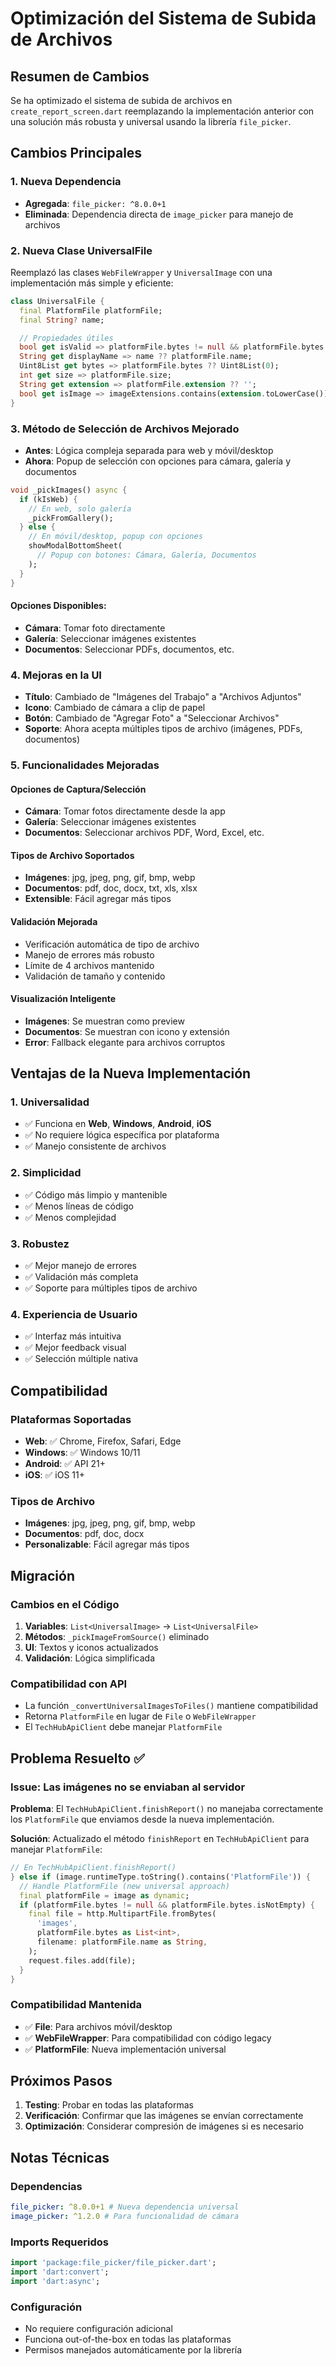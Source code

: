 # Optimización del Sistema de Subida de Archivos

## Resumen de Cambios

Se ha optimizado el sistema de subida de archivos en `create_report_screen.dart` reemplazando la implementación anterior con una solución más robusta y universal usando la librería `file_picker`.

## Cambios Principales

### 1. Nueva Dependencia

- **Agregada**: `file_picker: ^8.0.0+1`
- **Eliminada**: Dependencia directa de `image_picker` para manejo de archivos

### 2. Nueva Clase UniversalFile

Reemplazó las clases `WebFileWrapper` y `UniversalImage` con una implementación más simple y eficiente:

```dart
class UniversalFile {
  final PlatformFile platformFile;
  final String? name;

  // Propiedades útiles
  bool get isValid => platformFile.bytes != null && platformFile.bytes!.isNotEmpty;
  String get displayName => name ?? platformFile.name;
  Uint8List get bytes => platformFile.bytes ?? Uint8List(0);
  int get size => platformFile.size;
  String get extension => platformFile.extension ?? '';
  bool get isImage => imageExtensions.contains(extension.toLowerCase());
}
```

### 3. Método de Selección de Archivos Mejorado

- **Antes**: Lógica compleja separada para web y móvil/desktop
- **Ahora**: Popup de selección con opciones para cámara, galería y documentos

```dart
void _pickImages() async {
  if (kIsWeb) {
    // En web, solo galería
    _pickFromGallery();
  } else {
    // En móvil/desktop, popup con opciones
    showModalBottomSheet(
      // Popup con botones: Cámara, Galería, Documentos
    );
  }
}
```

#### Opciones Disponibles:

- **Cámara**: Tomar foto directamente
- **Galería**: Seleccionar imágenes existentes
- **Documentos**: Seleccionar PDFs, documentos, etc.

### 4. Mejoras en la UI

- **Título**: Cambiado de "Imágenes del Trabajo" a "Archivos Adjuntos"
- **Icono**: Cambiado de cámara a clip de papel
- **Botón**: Cambiado de "Agregar Foto" a "Seleccionar Archivos"
- **Soporte**: Ahora acepta múltiples tipos de archivo (imágenes, PDFs, documentos)

### 5. Funcionalidades Mejoradas

#### Opciones de Captura/Selección

- **Cámara**: Tomar fotos directamente desde la app
- **Galería**: Seleccionar imágenes existentes
- **Documentos**: Seleccionar archivos PDF, Word, Excel, etc.

#### Tipos de Archivo Soportados

- **Imágenes**: jpg, jpeg, png, gif, bmp, webp
- **Documentos**: pdf, doc, docx, txt, xls, xlsx
- **Extensible**: Fácil agregar más tipos

#### Validación Mejorada

- Verificación automática de tipo de archivo
- Manejo de errores más robusto
- Límite de 4 archivos mantenido
- Validación de tamaño y contenido

#### Visualización Inteligente

- **Imágenes**: Se muestran como preview
- **Documentos**: Se muestran con icono y extensión
- **Error**: Fallback elegante para archivos corruptos

## Ventajas de la Nueva Implementación

### 1. Universalidad

- ✅ Funciona en **Web**, **Windows**, **Android**, **iOS**
- ✅ No requiere lógica específica por plataforma
- ✅ Manejo consistente de archivos

### 2. Simplicidad

- ✅ Código más limpio y mantenible
- ✅ Menos líneas de código
- ✅ Menos complejidad

### 3. Robustez

- ✅ Mejor manejo de errores
- ✅ Validación más completa
- ✅ Soporte para múltiples tipos de archivo

### 4. Experiencia de Usuario

- ✅ Interfaz más intuitiva
- ✅ Mejor feedback visual
- ✅ Selección múltiple nativa

## Compatibilidad

### Plataformas Soportadas

- **Web**: ✅ Chrome, Firefox, Safari, Edge
- **Windows**: ✅ Windows 10/11
- **Android**: ✅ API 21+
- **iOS**: ✅ iOS 11+

### Tipos de Archivo

- **Imágenes**: jpg, jpeg, png, gif, bmp, webp
- **Documentos**: pdf, doc, docx
- **Personalizable**: Fácil agregar más tipos

## Migración

### Cambios en el Código

1. **Variables**: `List<UniversalImage>` → `List<UniversalFile>`
2. **Métodos**: `_pickImageFromSource()` eliminado
3. **UI**: Textos y iconos actualizados
4. **Validación**: Lógica simplificada

### Compatibilidad con API

- La función `_convertUniversalImagesToFiles()` mantiene compatibilidad
- Retorna `PlatformFile` en lugar de `File` o `WebFileWrapper`
- El `TechHubApiClient` debe manejar `PlatformFile`

## Problema Resuelto ✅

### Issue: Las imágenes no se enviaban al servidor

**Problema**: El `TechHubApiClient.finishReport()` no manejaba correctamente los `PlatformFile` que enviamos desde la nueva implementación.

**Solución**: Actualizado el método `finishReport` en `TechHubApiClient` para manejar `PlatformFile`:

```dart
// En TechHubApiClient.finishReport()
} else if (image.runtimeType.toString().contains('PlatformFile')) {
  // Handle PlatformFile (new universal approach)
  final platformFile = image as dynamic;
  if (platformFile.bytes != null && platformFile.bytes.isNotEmpty) {
    final file = http.MultipartFile.fromBytes(
      'images',
      platformFile.bytes as List<int>,
      filename: platformFile.name as String,
    );
    request.files.add(file);
  }
}
```

### Compatibilidad Mantenida

- ✅ **File**: Para archivos móvil/desktop
- ✅ **WebFileWrapper**: Para compatibilidad con código legacy
- ✅ **PlatformFile**: Nueva implementación universal

## Próximos Pasos

1. **Testing**: Probar en todas las plataformas
2. **Verificación**: Confirmar que las imágenes se envían correctamente
3. **Optimización**: Considerar compresión de imágenes si es necesario

## Notas Técnicas

### Dependencias

```yaml
file_picker: ^8.0.0+1 # Nueva dependencia universal
image_picker: ^1.2.0 # Para funcionalidad de cámara
```

### Imports Requeridos

```dart
import 'package:file_picker/file_picker.dart';
import 'dart:convert';
import 'dart:async';
```

### Configuración

- No requiere configuración adicional
- Funciona out-of-the-box en todas las plataformas
- Permisos manejados automáticamente por la librería
